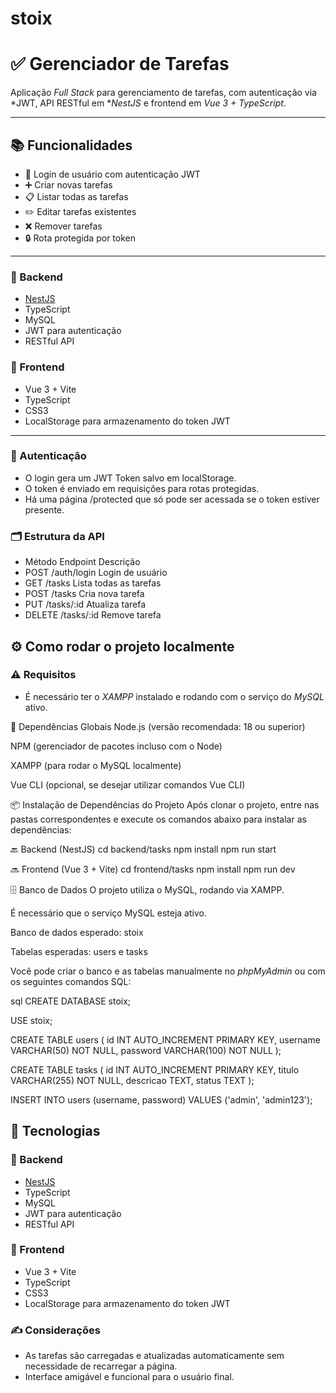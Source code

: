 # stoix

# ✅ Gerenciador de Tarefas

Aplicação *Full Stack* para gerenciamento de tarefas, com autenticação via *JWT, API RESTful em **NestJS* e frontend em *Vue 3 + TypeScript*.

---

## 📚 Funcionalidades

- 🔐 Login de usuário com autenticação JWT
- ➕ Criar novas tarefas
- 📋 Listar todas as tarefas
- ✏️ Editar tarefas existentes
- ❌ Remover tarefas
- 🔒 Rota protegida por token

---

### 🔧 Backend

- [NestJS](https://nestjs.com/)
- TypeScript
- MySQL
- JWT para autenticação
- RESTful API

### 🎨 Frontend

- Vue 3 + Vite
- TypeScript
- CSS3
- LocalStorage para armazenamento do token JWT

---

### 🔐 Autenticação

 - O login gera um JWT Token salvo em localStorage.
 - O token é enviado em requisições para rotas protegidas.
 - Há uma página /protected que só pode ser acessada se o token estiver presente.

### 🗂️ Estrutura da API

- Método	Endpoint	Descrição
- POST	/auth/login	Login de usuário
- GET	/tasks	Lista todas as tarefas
- POST	/tasks	Cria nova tarefa
- PUT	/tasks/:id	Atualiza tarefa
- DELETE	/tasks/:id	Remove tarefa

## ⚙️ Como rodar o projeto localmente

### ⚠️ Requisitos
- É necessário ter o *XAMPP* instalado e rodando com o serviço do *MySQL* ativo.

🔧 Dependências Globais
Node.js (versão recomendada: 18 ou superior)

NPM (gerenciador de pacotes incluso com o Node)

XAMPP (para rodar o MySQL localmente)

Vue CLI (opcional, se desejar utilizar comandos Vue CLI)

📦 Instalação de Dependências do Projeto
Após clonar o projeto, entre nas pastas correspondentes e execute os comandos abaixo para instalar as dependências:

🔙 Backend (NestJS)
cd backend/tasks
npm install
npm run start

🔜 Frontend (Vue 3 + Vite)
cd frontend/tasks
npm install
npm run dev

🗄️ Banco de Dados
O projeto utiliza o MySQL, rodando via XAMPP.

É necessário que o serviço MySQL esteja ativo.

Banco de dados esperado: stoix

Tabelas esperadas: users e tasks

Você pode criar o banco e as tabelas manualmente no *phpMyAdmin* ou com os seguintes comandos SQL:

sql
CREATE DATABASE stoix;

USE stoix;

CREATE TABLE users (
    id INT AUTO_INCREMENT PRIMARY KEY,
    username VARCHAR(50) NOT NULL,
    password VARCHAR(100) NOT NULL
);

CREATE TABLE tasks (
    id INT AUTO_INCREMENT PRIMARY KEY,
    titulo VARCHAR(255) NOT NULL,
    descricao TEXT,
    status TEXT
);

INSERT INTO users (username, password) VALUES ('admin', 'admin123');



## 🧰 Tecnologias

### 🔧 Backend

- [NestJS](https://nestjs.com/)
- TypeScript
- MySQL
- JWT para autenticação
- RESTful API

### 🎨 Frontend

- Vue 3 + Vite
- TypeScript
- CSS3
- LocalStorage para armazenamento do token JWT

### ✍️ Considerações
 - As tarefas são carregadas e atualizadas automaticamente sem necessidade de recarregar a página.
 - Interface amigável e funcional para o usuário final.